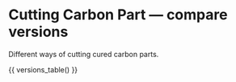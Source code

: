 # Cutting Carbon Part — compare versions

Different ways of cutting cured carbon parts.

{{ versions_table() }}

